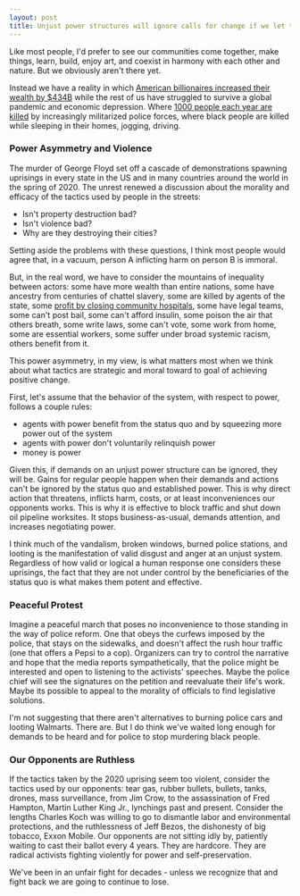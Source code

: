 ```yaml
---
layout: post
title: Unjust power structures will ignore calls for change if we let them
---
```


Like most people, I'd prefer to see our communities come together, make things, learn, build, enjoy art, and coexist in harmony with each other and nature. But we obviously aren't there yet.

Instead we have a reality in which [American billionaires increased their wealth by $434B](https://americansfortaxfairness.org/issue/tale-two-crises-billionaires-gain-workers-feel-pandemic-pain/) while the rest of us have struggled to survive a global pandemic and economic depression. Where [1000 people each year are killed](https://www.washingtonpost.com/graphics/investigations/police-shootings-database/) by increasingly militarized police forces, where black people are killed while sleeping in their homes, jogging, driving.

### Power Asymmetry and Violence
The murder of George Floyd set off a cascade of demonstrations spawning uprisings in every state in the US and in many countries around the world in the spring of 2020. The unrest renewed a discussion about the morality and efficacy of the tactics used by people in the streets:
- Isn't property destruction bad?
- Isn't violence bad?
- Why are they destroying their cities?

Setting aside the problems with these questions, I think most people would agree that, in a vacuum, person A inflicting harm on person B is immoral.

But, in the real word, we have to consider the mountains of inequality between actors: some have more wealth than entire nations, some have ancestry from centuries of chattel slavery, some are killed by agents of the state, some [profit by closing community hospitals](https://theintercept.com/2020/04/01/philadelphia-hahnemann-hospital-joel-freedman/), some have legal teams, some can't post bail, some can't afford insulin, some poison the air that others breath, some write laws, some can't vote, some work from home, some are essential workers, some suffer under broad systemic racism, others benefit from it.

This power asymmetry, in my view, is what matters most when we think about what tactics are strategic and moral toward to goal of achieving positive change.

First, let's assume that the behavior of the system, with respect to power, follows a couple rules:

  - agents with power benefit from the status quo and by squeezing more power out of the system
  - agents with power don't voluntarily relinquish power
  - money is power

Given this, if demands on an unjust power structure can be ignored, they will be. Gains for regular people happen when their demands and actions can't be ignored by the status quo and established power. This is why direct action that threatens, inflicts harm, costs, or at least inconveniences our opponents works. This is why it is effective to block traffic and shut down oil pipeline worksites. It stops business-as-usual, demands attention, and increases negotiating power.

I think much of the vandalism, broken windows, burned police stations, and looting is the manifestation of valid disgust and anger at an unjust system. Regardless of how valid or logical a human response one considers these uprisings, the fact that they are not under control by the beneficiaries of the status quo is what makes them potent and effective.

### Peaceful Protest
Imagine a peaceful march that poses no inconvenience to those standing in the way of police reform. One that obeys the curfews imposed by the police, that stays on the sidewalks, and doesn't affect the rush hour traffic (one that offers a Pepsi to a cop). Organizers can try to control the narrative and hope that the media reports sympathetically, that the police might be interested and open to listening to the activists' speeches. Maybe the police chief will see the signatures on the petition and reevaluate their life's work. Maybe its possible to appeal to the morality of officials to find legislative solutions.

I'm not suggesting that there aren't alternatives to burning police cars and looting Walmarts. There are. But I do think we've waited long enough for demands to be heard and for police to stop murdering black people.

### Our Opponents are Ruthless
If the tactics taken by the 2020 uprising seem too violent, consider the tactics used by our opponents: tear gas, rubber bullets, bullets, tanks, drones, mass surveillance, from Jim Crow, to the assassination of Fred Hampton, Martin Luther King Jr., lynchings past and present. Consider the lengths Charles Koch was willing to go to dismantle labor and environmental protections, and the ruthlessness of Jeff Bezos, the dishonesty of big tobacco, Exxon Mobile. Our opponents are not sitting idly by, patiently waiting to cast their ballot every 4 years. They are hardcore. They are radical activists fighting violently for power and self-preservation.

We've been in an unfair fight for decades - unless we recognize that and fight back we are going to continue to lose.
